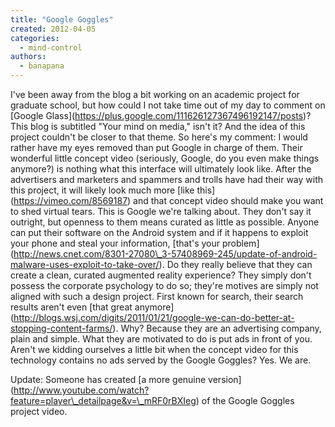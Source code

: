 ```yaml
---
title: "Google Goggles"
created: 2012-04-05
categories: 
  - mind-control
authors: 
  - banapana
---
```


I've been away from the blog a bit working on an academic project for graduate school, but how could I not take time out of my day to comment on \[Google Glass\](https://plus.google.com/111626127367496192147/posts)? This blog is subtitled "Your mind on media," isn't it? And the idea of this project couldn't be closer to that theme. So here's my comment: I would rather have my eyes removed than put Google in charge of them. Their wonderful little concept video (seriously, Google, do you even make things anymore?) is nothing what this interface will ultimately look like. After the advertisers and marketers and spammers and trolls have had their way with this project, it will likely look much more \[like this\](https://vimeo.com/8569187) and that concept video should make you want to shed virtual tears. This is Google we're talking about. They don't say it outright, but openness to them means curated as little as possible. Anyone can put their software on the Android system and if it happens to exploit your phone and steal your information, \[that's your problem\](http://news.cnet.com/8301-27080\_3-57408969-245/update-of-android-malware-uses-exploit-to-take-over/). Do they really believe that they can create a clean, curated augmented reality experience? They simply don't possess the corporate psychology to do so; they're motives are simply not aligned with such a design project. First known for search, their search results aren't even \[that great anymore\](http://blogs.wsj.com/digits/2011/01/21/google-we-can-do-better-at-stopping-content-farms/). Why? Because they are an advertising company, plain and simple. What they are motivated to do is put ads in front of you. Aren't we kidding ourselves a little bit when the concept video for this technology contains no ads served by the Google Goggles? Yes. We are.

Update: Someone has created \[a more genuine version\](http://www.youtube.com/watch?feature=player\_detailpage&v=\_mRF0rBXIeg) of the Google Goggles project video.
